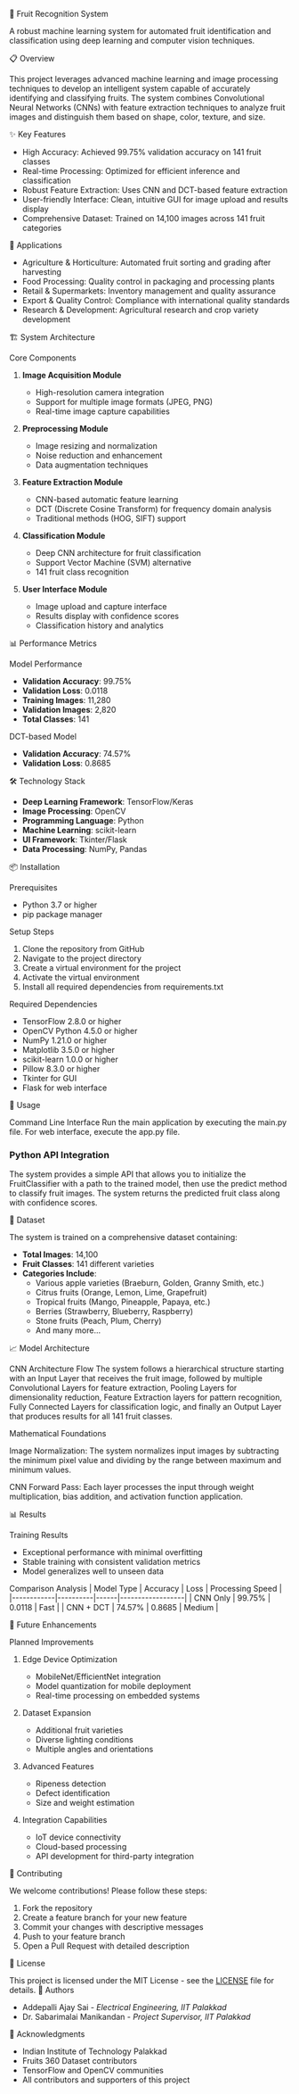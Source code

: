🍎 Fruit Recognition System

A robust machine learning system for automated fruit identification and classification using deep learning and computer vision techniques.

 📋 Overview

This project leverages advanced machine learning and image processing techniques to develop an intelligent system capable of accurately identifying and classifying fruits. The system combines Convolutional Neural Networks (CNNs) with feature extraction techniques to analyze fruit images and distinguish them based on shape, color, texture, and size.

 ✨ Key Features

- High Accuracy: Achieved 99.75% validation accuracy on 141 fruit classes
- Real-time Processing: Optimized for efficient inference and classification
- Robust Feature Extraction: Uses CNN and DCT-based feature extraction
- User-friendly Interface: Clean, intuitive GUI for image upload and results display
- Comprehensive Dataset: Trained on 14,100 images across 141 fruit categories

🎯 Applications

- Agriculture & Horticulture: Automated fruit sorting and grading after harvesting
- Food Processing: Quality control in packaging and processing plants
- Retail & Supermarkets: Inventory management and quality assurance
- Export & Quality Control: Compliance with international quality standards
- Research & Development: Agricultural research and crop variety development

 🏗️ System Architecture

 Core Components

1. **Image Acquisition Module**
   - High-resolution camera integration
   - Support for multiple image formats (JPEG, PNG)
   - Real-time image capture capabilities

2. **Preprocessing Module**
   - Image resizing and normalization
   - Noise reduction and enhancement
   - Data augmentation techniques

3. **Feature Extraction Module**
   - CNN-based automatic feature learning
   - DCT (Discrete Cosine Transform) for frequency domain analysis
   - Traditional methods (HOG, SIFT) support

4. **Classification Module**
   - Deep CNN architecture for fruit classification
   - Support Vector Machine (SVM) alternative
   - 141 fruit class recognition

5. **User Interface Module**
   - Image upload and capture interface
   - Results display with confidence scores
   - Classification history and analytics

 📊 Performance Metrics

 Model Performance
- **Validation Accuracy**: 99.75%
- **Validation Loss**: 0.0118
- **Training Images**: 11,280
- **Validation Images**: 2,820
- **Total Classes**: 141

 DCT-based Model
- **Validation Accuracy**: 74.57%
- **Validation Loss**: 0.8685

 🛠️ Technology Stack

- **Deep Learning Framework**: TensorFlow/Keras
- **Image Processing**: OpenCV
- **Programming Language**: Python
- **Machine Learning**: scikit-learn
- **UI Framework**: Tkinter/Flask
- **Data Processing**: NumPy, Pandas

 📦 Installation

 Prerequisites
- Python 3.7 or higher
- pip package manager

Setup Steps
1. Clone the repository from GitHub
2. Navigate to the project directory
3. Create a virtual environment for the project
4. Activate the virtual environment
5. Install all required dependencies from requirements.txt

 Required Dependencies
- TensorFlow 2.8.0 or higher
- OpenCV Python 4.5.0 or higher
- NumPy 1.21.0 or higher
- Matplotlib 3.5.0 or higher
- scikit-learn 1.0.0 or higher
- Pillow 8.3.0 or higher
- Tkinter for GUI
- Flask for web interface

 🚀 Usage

 Command Line Interface
Run the main application by executing the main.py file. For web interface, execute the app.py file.

### Python API Integration
The system provides a simple API that allows you to initialize the FruitClassifier with a path to the trained model, then use the predict method to classify fruit images. The system returns the predicted fruit class along with confidence scores.

 📁 Dataset

The system is trained on a comprehensive dataset containing:
- **Total Images**: 14,100
- **Fruit Classes**: 141 different varieties
- **Categories Include**: 
  - Various apple varieties (Braeburn, Golden, Granny Smith, etc.)
  - Citrus fruits (Orange, Lemon, Lime, Grapefruit)
  - Tropical fruits (Mango, Pineapple, Papaya, etc.)
  - Berries (Strawberry, Blueberry, Raspberry)
  - Stone fruits (Peach, Plum, Cherry)
  - And many more...

 📈 Model Architecture

 CNN Architecture Flow
The system follows a hierarchical structure starting with an Input Layer that receives the fruit image, followed by multiple Convolutional Layers for feature extraction, Pooling Layers for dimensionality reduction, Feature Extraction layers for pattern recognition, Fully Connected Layers for classification logic, and finally an Output Layer that produces results for all 141 fruit classes.

 Mathematical Foundations

Image Normalization: The system normalizes input images by subtracting the minimum pixel value and dividing by the range between maximum and minimum values.

CNN Forward Pass: Each layer processes the input through weight multiplication, bias addition, and activation function application.

📊 Results

 Training Results
- Exceptional performance with minimal overfitting
- Stable training with consistent validation metrics
- Model generalizes well to unseen data

 Comparison Analysis
| Model Type | Accuracy | Loss | Processing Speed |
|------------|----------|------|------------------|
| CNN Only   | 99.75%   | 0.0118 | Fast |
| CNN + DCT  | 74.57%   | 0.8685 | Medium |

 🔮 Future Enhancements

 Planned Improvements
1. Edge Device Optimization
   - MobileNet/EfficientNet integration
   - Model quantization for mobile deployment
   - Real-time processing on embedded systems

2. Dataset Expansion
   - Additional fruit varieties
   - Diverse lighting conditions
   - Multiple angles and orientations

3. Advanced Features
   - Ripeness detection
   - Defect identification
   - Size and weight estimation

4. Integration Capabilities
   - IoT device connectivity
   - Cloud-based processing
   - API development for third-party integration

 🤝 Contributing

We welcome contributions! Please follow these steps:

1. Fork the repository
2. Create a feature branch for your new feature
3. Commit your changes with descriptive messages
4. Push to your feature branch
5. Open a Pull Request with detailed description

 📄 License

This project is licensed under the MIT License - see the [LICENSE](LICENSE) file for details.
 👥 Authors

- Addepalli Ajay Sai - *Electrical Engineering, IIT Palakkad*
- Dr. Sabarimalai Manikandan - *Project Supervisor, IIT Palakkad*

 🙏 Acknowledgments

- Indian Institute of Technology Palakkad
- Fruits 360 Dataset contributors
- TensorFlow and OpenCV communities
- All contributors and supporters of this project

